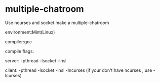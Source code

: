# multiple-chatroom
Use ncurses and socket make a multiple-chatroom

environment:Mint(Linux)

compiler:gcc

compile flags:

server: -pthread -lsocket -lnsl

client: -pthread -lsocket -lnsl -lncurses (if your don't have ncurses , use -lcurses)
